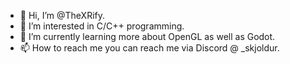 - 👋 Hi, I’m @TheXRify.
- 👀 I’m interested in C/C++ programming.
- 🌱 I’m currently learning more about OpenGL as well as Godot.
- 📫 How to reach me you can reach me via Discord @ _skjoldur.

<!---
TheXRify/TheXRify is a ✨ special ✨ repository because its `README.md` (this file) appears on your GitHub profile.
You can click the Preview link to take a look at your changes.
--->
